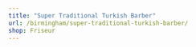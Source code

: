 ```yaml
---
title: "Super Traditional Turkish Barber"
url: /birmingham/super-traditional-turkish-barber/
shop: Friseur
---
```

